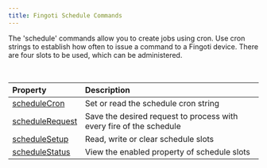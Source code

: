 ```yaml
---
title: Fingoti Schedule Commands
---
```


The 'schedule' commands allow you to create jobs using cron. Use cron strings to establish how often to issue a command to a Fingoti device. There are four slots to be used, which can be administered.

&nbsp;

| Property | Description |
| :--- | :--- |
| [scheduleCron](03-Protocol/07-Schedule/01-scheduleCron.md) | Set or read the schedule cron string |
| [scheduleRequest](03-Protocol/07-Schedule/02-scheduleRequest.md) | Save the desired request to process with every fire of the schedule |
| [scheduleSetup](03-Protocol/07-Schedule/03-scheduleSetup.md) | Read, write or clear schedule slots |
| [scheduleStatus](03-Protocol/07-Schedule/04-scheduleStatus.md) | View the enabled property of schedule slots |
